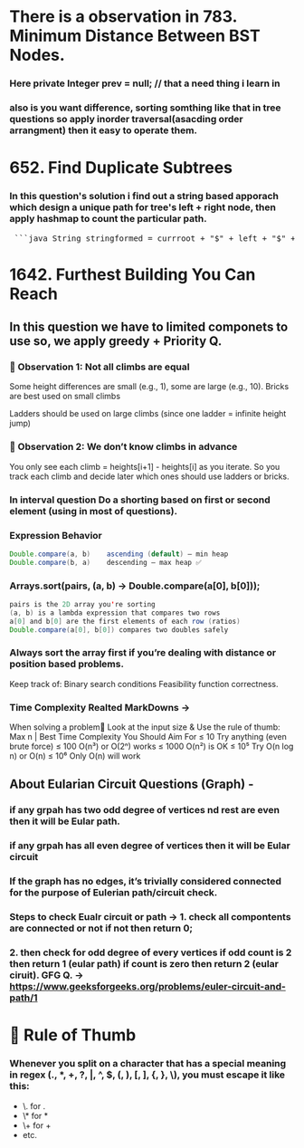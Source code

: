# There is a observation in 783. Minimum Distance Between BST Nodes.
###  Here **private Integer prev = null;** // that a need thing i learn in 
###  also is you want difference,  sorting somthing like that in tree questions so apply inorder traversal(asacding order arrangment) then it easy to operate them.

#  652. Find Duplicate Subtrees 
###  In this question's solution i find out a string based apporach which design a unique path for tree's left + right node,          then apply hashmap to count the particular path.
<pre> ```java String stringformed = currroot + "$" + left + "$" + right; ``` </pre>

#  1642. Furthest Building You Can Reach
##  In this question we have to limited componets to use so, we apply greedy + Priority Q.
###  👀 Observation 1: Not all climbs are equal
Some height differences are small (e.g., 1), some are large (e.g., 10).
Bricks are best used on small climbs

Ladders should be used on large climbs (since one ladder = infinite height jump)
###  👀 Observation 2: We don’t know climbs in advance
You only see each climb = heights[i+1] - heights[i] as you iterate.
So you track each climb and decide later which ones should use ladders or bricks.

###  In interval question Do a shorting based on first or second element (using in most of questions).
###  Expression	Behavior
```java
Double.compare(a, b)	ascending (default) — min heap
Double.compare(b, a)	descending — max heap ✅
```
###  Arrays.sort(pairs, (a, b) -> Double.compare(a[0], b[0]));
```java
pairs is the 2D array you're sorting
(a, b) is a lambda expression that compares two rows
a[0] and b[0] are the first elements of each row (ratios)
Double.compare(a[0], b[0]) compares two doubles safely
```
###  Always sort the array first if you’re dealing with distance or position based problems.
Keep track of:
Binary search conditions
Feasibility function correctness.
###  Time Complexity Realted MarkDowns ->
When solving a problem📑 Look at the input size  & Use the rule of thumb:
Max n                |             Best Time Complexity You Should Aim For
≤ 10	                              Try anything (even brute force)
≤ 100	                              O(n³) or O(2ⁿ) works
≤ 1000	                            O(n²) is OK
≤ 10⁵	                              Try O(n log n) or O(n)
≤ 10⁶	                              Only O(n) will work

##  About Eularian Circuit Questions (Graph) -
###  if any grpah has two odd degree of vertices nd rest are even then it will be Eular path.
###  if any grpah has all even degree of vertices then it will be Eular circuit
###  If the graph has no edges, it’s trivially considered connected for the purpose of Eulerian path/circuit check.
###  Steps to check Eualr circuit or path -> 1. check all compontents are connected or not if not then return 0;
###                                          2. then check for odd degree of every vertices if odd count is 2 then return 1 (eular path) if count is zero then return 2 (eular ciruit). GFG Q. -> https://www.geeksforgeeks.org/problems/euler-circuit-and-path/1

#  🔑 Rule of Thumb
###  Whenever you split on a character that has a special meaning in regex (., *, +, ?, |, ^, $, (, ), [, ], {, }, \\), you must escape it like this:
-   \\. for .
-  \\* for *
-  \\+ for +
-  etc.
